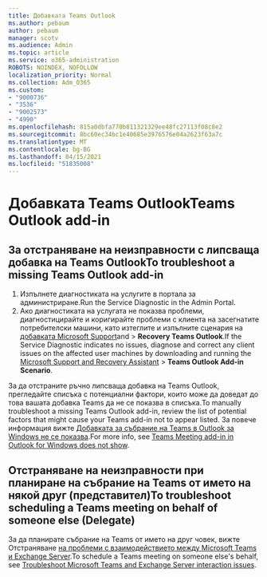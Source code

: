 ```yaml
---
title: Добавката Teams Outlook
ms.author: pebaum
author: pebaum
manager: scotv
ms.audience: Admin
ms.topic: article
ms.service: o365-administration
ROBOTS: NOINDEX, NOFOLLOW
localization_priority: Normal
ms.collection: Adm_O365
ms.custom:
- "9000736"
- "3536"
- "9002573"
- "4990"
ms.openlocfilehash: 815a0dbfa770b811321329ee48fc27113f08c8e2
ms.sourcegitcommit: 8bc60ec34bc1e40685e3976576e04a2623f63a7c
ms.translationtype: MT
ms.contentlocale: bg-BG
ms.lasthandoff: 04/15/2021
ms.locfileid: "51835008"
---
```

# <a name="teams-outlook-add-in"></a><span data-ttu-id="128f0-102">Добавката Teams Outlook</span><span class="sxs-lookup"><span data-stu-id="128f0-102">Teams Outlook add-in</span></span>

## <a name="to-troubleshoot-a-missing-teams-outlook-add-in"></a><span data-ttu-id="128f0-103">За отстраняване на неизправности с липсваща добавка на Teams Outlook</span><span class="sxs-lookup"><span data-stu-id="128f0-103">To troubleshoot a missing Teams Outlook add-in</span></span>

1. <span data-ttu-id="128f0-104">Изпълнете диагностиката на услугите в портала за администриране.</span><span class="sxs-lookup"><span data-stu-id="128f0-104">Run the Service Diagnostic in the Admin Portal.</span></span> 
2. <span data-ttu-id="128f0-105">Ако диагностиката на услугата не показва проблеми, диагностицирайте и коригирайте проблеми с клиента на засегнатите потребителски машини, като изтеглите и изпълните сценария на [добавката Microsoft Support](https://aka.ms/SaRA-TeamsAddInScenario)and  >  **Recovery Teams Outlook**.</span><span class="sxs-lookup"><span data-stu-id="128f0-105">If the Service Diagnostic indicates no issues, diagnose and correct any client issues on the affected user machines  by downloading and running the [Microsoft Support and Recovery Assistant](https://aka.ms/SaRA-TeamsAddInScenario) > **Teams Outlook Add-in Scenario**.</span></span>

<span data-ttu-id="128f0-106">За да отстраните ръчно липсваща добавка на Teams Outlook, прегледайте списъка с потенциални фактори, които може да доведат до това вашата добавка Teams да не се показва в списъка.</span><span class="sxs-lookup"><span data-stu-id="128f0-106">To manually troubleshoot a missing Teams Outlook add-in, review the list of potential factors that might cause your Teams add-in not to appear listed.</span></span> <span data-ttu-id="128f0-107">За повече информация вижте [Добавката за събрание на Teams в Outlook за Windows не се показва](https://docs.microsoft.com/microsoftteams/teams-add-in-for-outlook#teams-meeting-add-in-in-outlook-for-windows-does-not-show).</span><span class="sxs-lookup"><span data-stu-id="128f0-107">For more info, see [Teams Meeting add-in in Outlook for Windows does not show](https://docs.microsoft.com/microsoftteams/teams-add-in-for-outlook#teams-meeting-add-in-in-outlook-for-windows-does-not-show).</span></span>

## <a name="to-troubleshoot-scheduling-a-teams-meeting-on-behalf-of-someone-else-delegate"></a><span data-ttu-id="128f0-108">Отстраняване на неизправности при планиране на събрание на Teams от името на някой друг (представител)</span><span class="sxs-lookup"><span data-stu-id="128f0-108">To troubleshoot scheduling a Teams meeting on behalf of someone else (Delegate)</span></span>

<span data-ttu-id="128f0-109">За да планирате събрание на Teams от името на друг човек, вижте Отстраняване [на проблеми с взаимодействието между Microsoft Teams и Exchange Server](https://docs.microsoft.com/microsoftteams/troubleshoot/known-issues/teams-exchange-interaction-issue).</span><span class="sxs-lookup"><span data-stu-id="128f0-109">To schedule a Teams meeting on someone else's behalf, see [Troubleshoot Microsoft Teams and Exchange Server interaction issues](https://docs.microsoft.com/microsoftteams/troubleshoot/known-issues/teams-exchange-interaction-issue).</span></span>
